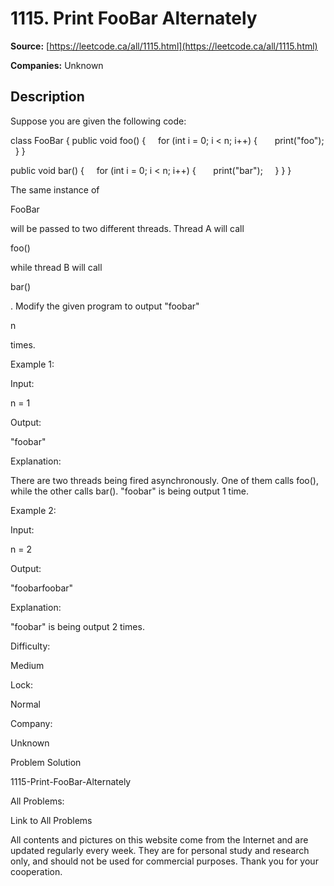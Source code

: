 # 1115. Print FooBar Alternately

**Source:** [https://leetcode.ca/all/1115.html](https://leetcode.ca/all/1115.html)

**Companies:** Unknown

## Description

Suppose you are given the following code:

class FooBar {
  public void foo() {
    for (int i = 0; i < n; i++) {
      print("foo");
    }
  }

  public void bar() {
    for (int i = 0; i < n; i++) {
      print("bar");
    }
  }
}

The same instance of

FooBar

will be passed to two different threads. Thread A
        will call

foo()

while thread B will call

bar()

. Modify
        the given program to output "foobar"

n

times.

Example 1:

Input:

n = 1

Output:

"foobar"

Explanation:

There are two threads being fired asynchronously. One of them calls foo(), while the other calls bar(). "foobar" is being output 1 time.

Example 2:

Input:

n = 2

Output:

"foobarfoobar"

Explanation:

"foobar" is being output 2 times.

Difficulty:

Medium

Lock:

Normal

Company:

Unknown

Problem Solution

1115-Print-FooBar-Alternately

All Problems:

Link to All Problems

All contents and pictures on this website come from the Internet and are updated regularly every week. They are for personal study and research only, and should not be used for commercial purposes. Thank you for your cooperation.

